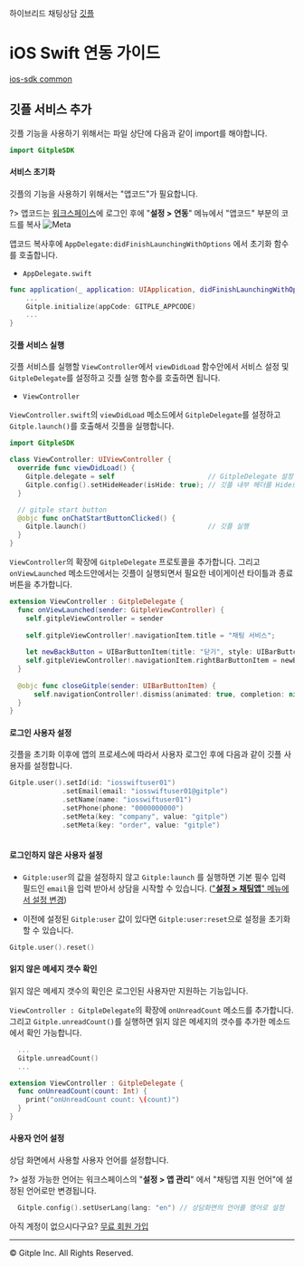 하이브리드 채팅상담 [깃플](https://gitple.io)

# iOS Swift 연동 가이드

[ios-sdk common](ios-sdk-common.md ':include')

## 깃플 서비스 추가

깃플 기능을 사용하기 위해서는 파일 상단에 다음과 같이 import를 해야합니다.

```swift
import GitpleSDK
```

#### 서비스 초기화

깃플의 기능을 사용하기 위해서는 "앱코드"가 필요합니다.

?> 앱코드는 [워크스페이스](https://workspace.gitple.io)에 로그인 후에 "**설정 > 연동**" 메뉴에서 "앱코드" 부분의 코드를 복사
![Meta](assets/images/sdk_app_code_copy.png)

앱코드 복사후에 `AppDelegate:didFinishLaunchingWithOptions` 에서 초기화 함수를 호출합니다.

- `AppDelegate.swift`
```swift
func application(_ application: UIApplication, didFinishLaunchingWithOptions launchOptions: [UIApplicationLaunchOptionsKey: Any]?) -> Bool {
    ...
    Gitple.initialize(appCode: GITPLE_APPCODE)
    ...
}
```

#### 깃플 서비스 실행

깃플 서비스를 실행할 `ViewController`에서 `viewDidLoad` 함수안에서 서비스 설정 및 `GitpleDelegate`를 설정하고 깃플 실행 함수를 호출하면 됩니다.

- `ViewController`

`ViewController.swift`의 `viewDidLoad` 메소드에서 `GitpleDelegate`를 설정하고 `Gitple.launch()`를 호출해서 깃플을 실행합니다.

```swift
import GitpleSDK

class ViewController: UIViewController {
  override func viewDidLoad() {
    Gitple.delegate = self                       // GitpleDelegate 설정
    Gitple.config().setHideHeader(isHide: true); // 깃플 내부 헤더를 Hide로 설정
  }

  // gitple start button
  @objc func onChatStartButtonClicked() {
    Gitple.launch()                              // 깃플 실행
  }
}
```

`ViewController`의 확장에 `GitpleDelegate` 프로토콜을 추가합니다. 그리고 `onViewLaunched` 메소드안에서는 깃플이 실행되면서 필요한 네이게이션 타이틀과 종료 버튼을 추가합니다.

```swift
extension ViewController : GitpleDelegate {
  func onViewLaunched(sender: GitpleViewController) {
    self.gitpleViewController = sender
    
    self.gitpleViewController!.navigationItem.title = "채팅 서비스";
    
    let newBackButton = UIBarButtonItem(title: "닫기", style: UIBarButtonItemStyle.done, target: self, action: #selector(ViewController.closeGitple))
    self.gitpleViewController!.navigationItem.rightBarButtonItem = newBackButton;
  }
  
  @objc func closeGitple(sender: UIBarButtonItem) {
      self.navigationController!.dismiss(animated: true, completion: nil)
  }
}

```

#### 로그인 사용자 설정

깃플을 초기화 이후에 앱의 프로세스에 따라서 사용자 로그인 후에 다음과 같이 깃플 사용자를 설정합니다.

```swift
Gitple.user().setId(id: "iosswiftuser01")
             .setEmail(email: "iosswiftuser01@gitple")
             .setName(name: "iosswiftuser01")
             .setPhone(phone: "0000000000")
             .setMeta(key: "company", value: "gitple")
             .setMeta(key: "order", value: "gitple")
        
```

#### 로그인하지 않은 사용자 설정
- `Gitple:user`의 값을 설정하지 않고 `Gitple:launch` 를 실행하면 기본 필수 입력 필드인 `email`을 입력 받아서 상담을 시작할 수 있습니다. (["**설정 > 채팅앱**" 메뉴에서 설정 변경](ws-settings-inapp.md))

- 이전에 설정된 `Gitple:user` 값이 있다면 `Gitple:user:reset`으로 설정을 초기화할 수 있습니다.

```swift
Gitple.user().reset()
```

#### 읽지 않은 메세지 갯수 확인

읽지 않은 메세지 갯수의 확인은 로그인된 사용자만 지원하는 기능입니다.

`ViewController : GitpleDelegate`의 확장에 `onUnreadCount` 메소드를 추가합니다. 그리고 `Gitple.unreadCount()`를 실행하면 읽지 않은 메세지의 갯수를 추가한 메소드에서 확인 가능합니다.

```swift
  ...
  Gitple.unreadCount()
  ...

extension ViewController : GitpleDelegate {
  func onUnreadCount(count: Int) {
    print("onUnreadCount count: \(count)")
  }
}

```

#### 사용자 언어 설정

상담 화면에서 사용할 사용자 언어를 설정합니다.

?> 설정 가능한 언어는 워크스페이스의 "**설정 > 앱 관리**" 에서 "채팅앱 지원 언어"에 설정된 언어로만 변경됩니다. 

```swift
  Gitple.config().setUserLang(lang: "en") // 상담화면의 언어를 영어로 설정
```


아직 계정이 없으시다구요? [무료 회원 가입](https://workspace.gitple.io/#/register)

---

© Gitple Inc. All Rights Reserved.
